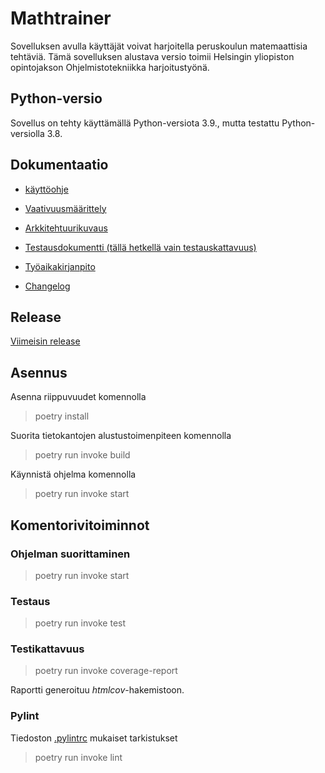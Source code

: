 # Mathtrainer

Sovelluksen avulla käyttäjät voivat harjoitella peruskoulun matemaattisia tehtäviä. Tämä sovelluksen alustava versio toimii Helsingin yliopiston opintojakson Ohjelmistotekniikka harjoitustyönä.

## Python-versio

Sovellus on tehty käyttämällä Python-versiota 3.9., mutta testattu Python-versiolla 3.8.

## Dokumentaatio

* [käyttöohje](https://github.com/arskav/ot-harjoitustyo/blob/main/mathtrainer/dokumentaatio/kayttoohje.md)

* [Vaativuusmäärittely](https://github.com/arskav/ot-harjoitustyo/blob/main/mathtrainer/dokumentaatio/vaativuusmaarittely.md)

* [Arkkitehtuurikuvaus](https://github.com/arskav/ot-harjoitustyo/blob/main/mathtrainer/dokumentaatio/arkkitehtuuri.md)

* [Testausdokumentti (tällä hetkellä vain testauskattavuus)](https://github.com/arskav/ot-harjoitustyo/blob/main/mathtrainer/dokumentaatio/testaus.md)

* [Työaikakirjanpito](https://github.com/arskav/ot-harjoitustyo/blob/main/mathtrainer/dokumentaatio/tuntikirjanpito.md)

* [Changelog](https://github.com/arskav/ot-harjoitustyo/blob/main/mathtrainer/dokumentaatio/changelog.md)

## Release

[Viimeisin release](https://github.com/arskav/ot-harjoitustyo/releases/tag/loppupalautus)

## Asennus

Asenna riippuvuudet komennolla

> poetry install

Suorita tietokantojen alustustoimenpiteen komennolla

> poetry run invoke build

Käynnistä ohjelma komennolla

> poetry run invoke start


## Komentorivitoiminnot

### Ohjelman suorittaminen

> poetry run invoke start

### Testaus

> poetry run invoke test

### Testikattavuus

> poetry run invoke coverage-report

Raportti generoituu _htmlcov_-hakemistoon.


### Pylint

Tiedoston [.pylintrc](https://github.com/arskav/ot-harjoitustyo/blob/main/mathtrainer/.pylintrc) mukaiset tarkistukset

> poetry run invoke lint

